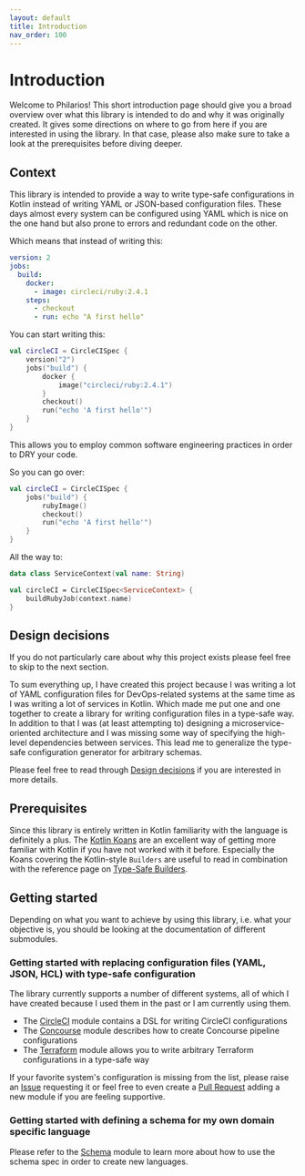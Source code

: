 ```yaml
---
layout: default
title: Introduction
nav_order: 100
---
```


# Introduction
Welcome to Philarios! This short introduction page should give you a broad overview over what this library is intended
to do and why it was originally created. It gives some directions on where to go from here if you are interested
in using the library. In that case, please also make sure to take a look at the prerequisites before diving deeper.

## Context
This library is intended to provide a way to write type-safe configurations in Kotlin instead of writing YAML or 
JSON-based configuration files. These days almost every system can be configured using YAML which is nice on the one
hand but also prone to errors and redundant code on the other.

Which means that instead of writing this:
```yaml
version: 2
jobs:
  build:
    docker:
      - image: circleci/ruby:2.4.1
    steps:
      - checkout
      - run: echo "A first hello"
```

You can start writing this:
```kotlin
val circleCI = CircleCISpec {
    version("2")
    jobs("build") {
        docker {
            image("circleci/ruby:2.4.1")
        }
        checkout()
        run("echo 'A first hello'")
    }
}
```

This allows you to employ common software engineering practices in order to DRY your code. 

So you can go over:
```kotlin
val circleCI = CircleCISpec {
    jobs("build") {
        rubyImage()
        checkout()
        run("echo 'A first hello'")
    }
}
```  

All the way to:
```kotlin
data class ServiceContext(val name: String)

val circleCI = CircleCISpec<ServiceContext> {
    buildRubyJob(context.name)
}
```

## Design decisions 
If you do not particularly care about why this project exists please feel free to skip to the next section.

To sum everything up, I have created this project because I was writing a lot of YAML configuration files for 
DevOps-related systems at the same time as I was writing a lot of services in Kotlin. Which made me put one and one
together to create a library for writing configuration files in a type-safe way. In addition to that I was (at least
attempting to) designing a microservice-oriented architecture and I was missing some way of specifying the high-level 
dependencies between services. This lead me to generalize the type-safe configuration generator for arbitrary schemas.

Please feel free to read through [Design decisions](design-decisions) if you are interested in more details.

## Prerequisites
Since this library is entirely written in Kotlin familiarity with the language is definitely a plus. The 
[Kotlin Koans](https://kotlinlang.org/docs/tutorials/koans.html) are an excellent way of getting more familiar with
Kotlin if you have not worked with it before. Especially the Koans covering the Kotlin-style `Builders` are useful to
read in combination with the reference page on [Type-Safe Builders](https://kotlinlang.org/docs/reference/type-safe-builders.html).

## Getting started
Depending on what you want to achieve by using this library, i.e. what your objective is, you should be looking at the
documentation of different submodules.

### Getting started with replacing configuration files (YAML, JSON, HCL) with type-safe configuration
The library currently supports a number of different systems, all of which I have created because I used them in the
past or I am currently using them. 

* The [CircleCI](philarios-circleci) module contains a DSL for writing CircleCI configurations
* The [Concourse](philarios-concourse) module describes how to create Concourse pipeline configurations
* The [Terraform](philarios-terraform) module allows you to write arbitrary Terraform configurations in a type-safe way

If your favorite system's configuration is missing from the list, please raise an [Issue](https://github.com/philarios/philarios/issues)
requesting it or feel free to even create a [Pull Request](https://github.com/philarios/philarios/pulls) adding a new
module if you are feeling supportive.

### Getting started with defining a schema for my own domain specific language
Please refer to the [Schema](philarios-schema) module to learn more about how to use the schema spec in order to create
new languages.